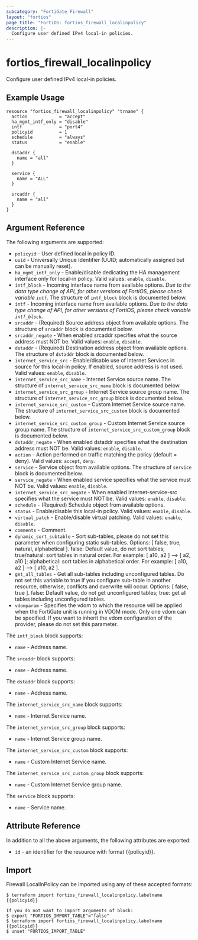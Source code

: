 ```yaml
---
subcategory: "FortiGate Firewall"
layout: "fortios"
page_title: "FortiOS: fortios_firewall_localinpolicy"
description: |-
  Configure user defined IPv4 local-in policies.
---
```


# fortios_firewall_localinpolicy
Configure user defined IPv4 local-in policies.

## Example Usage

```hcl
resource "fortios_firewall_localinpolicy" "trname" {
  action            = "accept"
  ha_mgmt_intf_only = "disable"
  intf              = "port4"
  policyid          = 1
  schedule          = "always"
  status            = "enable"

  dstaddr {
    name = "all"
  }

  service {
    name = "ALL"
  }

  srcaddr {
    name = "all"
  }
}
```

## Argument Reference

The following arguments are supported:

* `policyid` - User defined local in policy ID.
* `uuid` - Universally Unique Identifier (UUID; automatically assigned but can be manually reset).
* `ha_mgmt_intf_only` - Enable/disable dedicating the HA management interface only for local-in policy. Valid values: `enable`, `disable`.
* `intf_block` - Incoming interface name from available options. *Due to the data type change of API, for other versions of FortiOS, please check variable `intf`.* The structure of `intf_block` block is documented below.
* `intf` - Incoming interface name from available options. *Due to the data type change of API, for other versions of FortiOS, please check variable `intf_block`.*
* `srcaddr` - (Required) Source address object from available options. The structure of `srcaddr` block is documented below.
* `srcaddr_negate` - When enabled srcaddr specifies what the source address must NOT be. Valid values: `enable`, `disable`.
* `dstaddr` - (Required) Destination address object from available options. The structure of `dstaddr` block is documented below.
* `internet_service_src` - Enable/disable use of Internet Services in source for this local-in policy. If enabled, source address is not used. Valid values: `enable`, `disable`.
* `internet_service_src_name` - Internet Service source name. The structure of `internet_service_src_name` block is documented below.
* `internet_service_src_group` - Internet Service source group name. The structure of `internet_service_src_group` block is documented below.
* `internet_service_src_custom` - Custom Internet Service source name. The structure of `internet_service_src_custom` block is documented below.
* `internet_service_src_custom_group` - Custom Internet Service source group name. The structure of `internet_service_src_custom_group` block is documented below.
* `dstaddr_negate` - When enabled dstaddr specifies what the destination address must NOT be. Valid values: `enable`, `disable`.
* `action` - Action performed on traffic matching the policy (default = deny). Valid values: `accept`, `deny`.
* `service` - Service object from available options. The structure of `service` block is documented below.
* `service_negate` - When enabled service specifies what the service must NOT be. Valid values: `enable`, `disable`.
* `internet_service_src_negate` - When enabled internet-service-src specifies what the service must NOT be. Valid values: `enable`, `disable`.
* `schedule` - (Required) Schedule object from available options.
* `status` - Enable/disable this local-in policy. Valid values: `enable`, `disable`.
* `virtual_patch` - Enable/disable virtual patching. Valid values: `enable`, `disable`.
* `comments` - Comment.
* `dynamic_sort_subtable` - Sort sub-tables, please do not set this parameter when configuring static sub-tables. Options: [ false, true, natural, alphabetical ]. false: Default value, do not sort tables; true/natural: sort tables in natural order. For example: [ a10, a2 ] --> [ a2, a10 ]; alphabetical: sort tables in alphabetical order. For example: [ a10, a2 ] --> [ a10, a2 ].
* `get_all_tables` - Get all sub-tables including unconfigured tables. Do not set this variable to true if you configure sub-table in another resource, otherwise, conflicts and overwrite will occur. Options: [ false, true ]. false: Default value, do not get unconfigured tables; true: get all tables including unconfigured tables. 
* `vdomparam` - Specifies the vdom to which the resource will be applied when the FortiGate unit is running in VDOM mode. Only one vdom can be specified. If you want to inherit the vdom configuration of the provider, please do not set this parameter.

The `intf_block` block supports:

* `name` - Address name.

The `srcaddr` block supports:

* `name` - Address name.

The `dstaddr` block supports:

* `name` - Address name.

The `internet_service_src_name` block supports:

* `name` - Internet Service name.

The `internet_service_src_group` block supports:

* `name` - Internet Service group name.

The `internet_service_src_custom` block supports:

* `name` - Custom Internet Service name.

The `internet_service_src_custom_group` block supports:

* `name` - Custom Internet Service group name.

The `service` block supports:

* `name` - Service name.


## Attribute Reference

In addition to all the above arguments, the following attributes are exported:
* `id` - an identifier for the resource with format {{policyid}}.

## Import

Firewall LocalInPolicy can be imported using any of these accepted formats:
```
$ terraform import fortios_firewall_localinpolicy.labelname {{policyid}}

If you do not want to import arguments of block:
$ export "FORTIOS_IMPORT_TABLE"="false"
$ terraform import fortios_firewall_localinpolicy.labelname {{policyid}}
$ unset "FORTIOS_IMPORT_TABLE"
```
